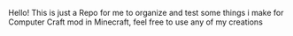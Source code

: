 Hello!
This is just a Repo for me to organize and test some things i make for Computer Craft mod in Minecraft, feel free to use any of my creations 

